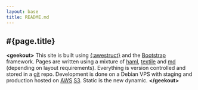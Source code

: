 ```yaml
---
layout: base
title: README.md
---
```

## #{page.title}

**&lt;geekout&gt;** This site is built using [{:awestruct}](http://awestruct.org) and the [Bootstrap](http://twitter.github.io/bootstrap/) framework. Pages are written using a mixture of [haml](http://haml.info/), [textile](http://textile.sitemonks.com/) and [md](http://daringfireball.net/projects/markdown/) (depending on layout requirements). Everything is version controlled and stored in a [git](http://git-scm.com/) repo. Development is done on a Debian VPS with staging and production hosted on [AWS](http://aws.amazon.com/) [S3](http://aws.amazon.com/s3/). Static is the new dynamic. **&lt;/geekout&gt;**

